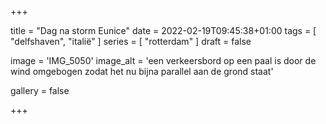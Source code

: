 +++

title = "Dag na storm Eunice"
date = 2022-02-19T09:45:38+01:00
tags = [ "delfshaven", "italië" ] 
series = [ "rotterdam" ] 
draft = false

image = 'IMG_5050'
image_alt = 'een verkeersbord op een paal is door de wind omgebogen zodat het nu bijna parallel aan de grond staat'

gallery = false

+++
